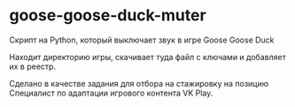 # goose-goose-duck-muter
Скрипт на Python, который выключает звук в игре Goose Goose Duck 

Находит директорию игры, скачивает туда файл с ключами и добавляет их в реестр.

Сделано в качестве задания для отбора на стажировку на позицию Специалист по адаптации игрового контента VK Play.
